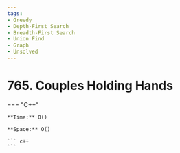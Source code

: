 ```yaml
---
tags:
- Greedy
- Depth-First Search
- Breadth-First Search
- Union Find
- Graph
- Unsolved
---
```



# 765. Couples Holding Hands

=== "C++"

    **Time:** O()

    **Space:** O()

    ``` c++
    ```